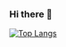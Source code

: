### Hi there 👋

[![Top Langs](https://github-readme-stats.vercel.app/api/top-langs/?username=joshlavallee?theme=tokyonight)](https://github.com/joshlavallee/github-readme-stats)
